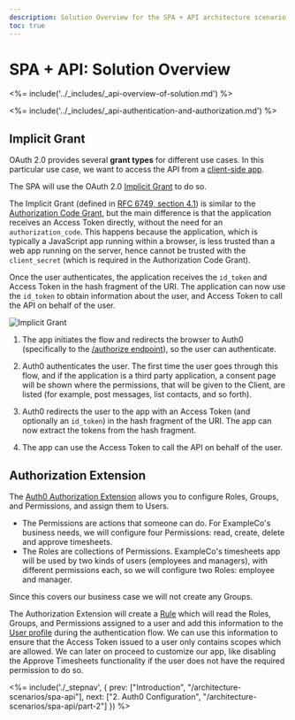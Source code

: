 ```yaml
---
description: Solution Overview for the SPA + API architecture scenario
toc: true
---
```


# SPA + API: Solution Overview

<%= include('../_includes/_api-overview-of-solution.md') %>

<%= include('../_includes/_api-authentication-and-authorization.md') %>

## Implicit Grant

OAuth 2.0 provides several __grant types__ for different use cases. In this particular use case, we want to access the API from a [client-side app](/quickstart/spa).

The SPA will use the OAuth 2.0 [Implicit Grant](/api-auth/grant/implicit) to do so.

The Implicit Grant (defined in [RFC 6749, section 4.1](https://tools.ietf.org/html/rfc6749#section-4.2)) is similar to the [Authorization Code Grant](/api-auth/grant/authorization-code), but the main difference is that the application receives an Access Token directly, without the need for an `authorization_code`. This happens because the application, which is typically a JavaScript app running within a browser, is less trusted than a web app running on the server, hence cannot be trusted with the `client_secret` (which is required in the Authorization Code Grant).

Once the user authenticates, the application receives the `id_token` and Access Token in the hash fragment of the URI. The application can now use the `id_token` to obtain information about the user, and Access Token to call the API on behalf of the user.

![Implicit Grant](/media/articles/api-auth/implicit-grant.png)

1. The app initiates the flow and redirects the browser to Auth0 (specifically to the [/authorize endpoint](/api/authentication#implicit-grant)), so the user can authenticate.

1. Auth0 authenticates the user. The first time the user goes through this flow, and if the application is a third party application, a consent page will be shown where the permissions, that will be given to the Client, are listed (for example, post messages, list contacts, and so forth).

1. Auth0 redirects the user to the app with an Access Token (and optionally an `id_token`) in the hash fragment of the URI. The app can now extract the tokens from the hash fragment.

1. The app can use the Access Token to call the API on behalf of the user.

## Authorization Extension

The [Auth0 Authorization Extension](/extensions/authorization-extension) allows you to configure Roles, Groups, and Permissions, and assign them to Users.

- The Permissions are actions that someone can do. For ExampleCo's business needs, we will configure four Permissions: read, create, delete and approve timesheets.
- The Roles are collections of Permissions. ExampleCo's timesheets app will be used by two kinds of users (employees and managers), with different permissions each, so we will configure two Roles: employee and manager.

Since this covers our business case we will not create any Groups.

The Authorization Extension will create a [Rule](/rules) which will read the Roles, Groups, and Permissions assigned to a user and add this information to the [User profile](/rules/current#rule-syntax) during the authentication flow. We can use this information to ensure that the Access Token issued to a user only contains scopes which are allowed. We can later on proceed to customize our app, like disabling the Approve Timesheets functionality if the user does not have the required permission to do so.

<%= include('./_stepnav', {
 prev: ["Introduction", "/architecture-scenarios/spa-api"], next: ["2. Auth0 Configuration", "/architecture-scenarios/spa-api/part-2"]
}) %>
